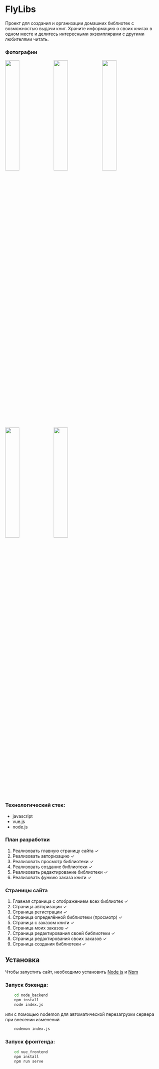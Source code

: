 # FlyLibs
Проект для создания и организации домашних библиотек с возможностью выдачи книг. Храните информацию о своих книгах в одном месте и делитесь интересными экземплярами с другими любителями читать.

### Фотографии

[//]: # (![Screenshot]&#40;misc/s1.png&#41;)

[//]: # (![Screenshot]&#40;misc/s2.png&#41;)

[//]: # (![Screenshot]&#40;misc/s3.png&#41;)

<img src="https://user-images.githubusercontent.com/49102209/178305213-6b9ceaad-3068-4c2b-8071-56ba5887e203.png" width="30%"></img> <img src="https://user-images.githubusercontent.com/49102209/178305227-26fa920b-d00a-4f87-a779-8506d6f005a7.png" width="30%"></img> <img src="https://user-images.githubusercontent.com/49102209/178305233-84034b45-def4-449d-af30-f91b14de2b4b.png" width="30%"></img> <img src="https://user-images.githubusercontent.com/49102209/178305244-eb69f0de-2230-4e14-94ab-24fa6a014cb5.png" width="30%"></img> <img src="https://user-images.githubusercontent.com/49102209/178305254-04d5acdf-610f-45c4-94bd-153a47676aa7.png" width="30%"></img>  

### Технологический стек:
- javascript
- vue.js
- node.js

### План разработки
1) Реализовать главную страницу сайта ✓
2) Реализовать авторизацию ✓
3) Реализовать просмотр библиотеки ✓
4) Реализовать создание библиотеки ✓
5) Реализовать редактирование библиотеки ✓
6) Реализовать функию заказа книги ✓

### Страницы сайта
1) Главная страница с отображением всех библиотек ✓
2) Страница авторизации ✓
3) Страница регистрации ✓
4) Страница определённой библиотеки (просмотр) ✓
5) Страница с заказом книги ✓
6) Страница моих заказов ✓
7) Страница редактирования своей библиотеки ✓
8) Страница редактирования своих заказов ✓
9) Страница создания библиотеки ✓

## Установка
Чтобы запустить сайт, необходимо установить [Node js](https://nodejs.org/en/download/) и [Npm](https://docs.npmjs.com/downloading-and-installing-node-js-and-npm) 

### Запуск бэкенда:
```bash
    cd node_backend
    npm install
    node index.js
```
или с помощью nodemon для автоматической перезагрузки сервера при внесении изменений
```bash
    nodemon index.js
```

### Запуск фронтенда:
```bash
    cd vue_frontend
    npm install
    npm run serve
```

